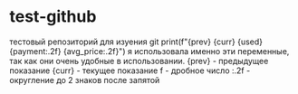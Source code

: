 # test-github
тестовый репозиторий для изуения git
print(f"{prev} {curr} {used} {payment:.2f} {avg_price:.2f}")
я использовала именно эти переменные, так как они очень удобные в использовании.
{prev} - предыдущее показание
{curr} - текущее показание
f - дробное число 
:.2f - округление до 2 знаков после запятой